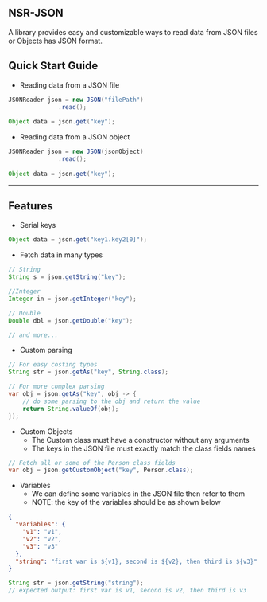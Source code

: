 NSR-JSON
---
A library provides easy and customizable ways to read data from JSON files or Objects has JSON format.

## Quick Start Guide
* Reading data from a JSON file
``` java
JSONReader json = new JSON("filePath")
              .read();
        
Object data = json.get("key");
```
* Reading data from a JSON object
``` java
JSONReader json = new JSON(jsonObject)
              .read();
        
Object data = json.get("key");
```
---
## Features
* Serial keys
``` java
Object data = json.get("key1.key2[0]");
```

* Fetch data in many types
``` java
// String
String s = json.getString("key");

//Integer
Integer in = json.getInteger("key");

// Double
Double dbl = json.getDouble("key");

// and more...
```

* Custom parsing
``` java
// For easy costing types
String str = json.getAs("key", String.class);

// For more complex parsing
var obj = json.getAs("key", obj -> {
    // do some parsing to the obj and return the value
    return String.valueOf(obj);
});
```

* Custom Objects
  * The Custom class must have a constructor without any arguments
  * The keys in the JSON file must exactly match the class fields names
``` java
// Fetch all or some of the Person class fields
var obj = json.getCustomObject("key", Person.class);
```

* Variables
  * We can define some variables in the JSON file then refer to them
  * NOTE: the key of the variables should be as shown below
``` json
{
  "variables": {
    "v1": "v1",
    "v2": "v2",
    "v3": "v3"
  },
  "string": "first var is ${v1}, second is ${v2}, then third is ${v3}"
}   
```

``` java
String str = json.getString("string");
// expected output: first var is v1, second is v2, then third is v3
```
